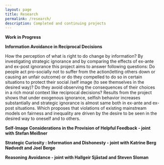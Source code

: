 ```yaml
---
layout: page
title: Research
permalink: /research/
description: Completed and continuing projects
---
```

<strong>Work in Progress</strong>

**Information Avoidance in Reciprocal Decisions**

How the perception of what is right to do change by information? By investigating strategic ignorance and by comparing the effects of ex-ante and ex-post ignorance this project aims to answer following questions: Do people act pro-socially not to suffer from the action(letting others down or causing an unfair outcome) or do they compelled to do so in certain situations to protect their social /self image (to see themselves in the desired way)? Do they avoid observing the consequences of their choices in a rich moral context like reciprocal decisions? Results from the project shows that under exogenous ignorance, selfish behavior increases substantially and strategic ignorance is almost same both in ex-ante and ex-post situations. Which proposes that violations of existing mainstream models on fairness and inequality are driven by the desire to be seen in the desired way to oneself and to others.

**Self-Image Considerations in the Provision of Helpful Feedback - joint with Stefan Meißner**


**Strategic Curiosity : Information and Dishonesty - joint with Katrine Berg Nødvedt and Joel Berge**


**Reasoning Avoidance - joint with Hallgeir Sjåstad and Steven Sloman**
